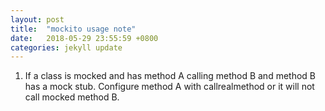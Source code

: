 ```yaml
---
layout: post
title:  "mockito usage note"
date:   2018-05-29 23:55:59 +0800
categories: jekyll update
---
```


1. If a class is mocked and has method A calling method B and method B has a mock stub.
Configure method A with callrealmethod or it will not call mocked method B.

[jekyll-docs]: http://jekyllrb.com/docs/home
[jekyll-gh]:   https://github.com/jekyll/jekyll
[jekyll-talk]: https://talk.jekyllrb.com/
